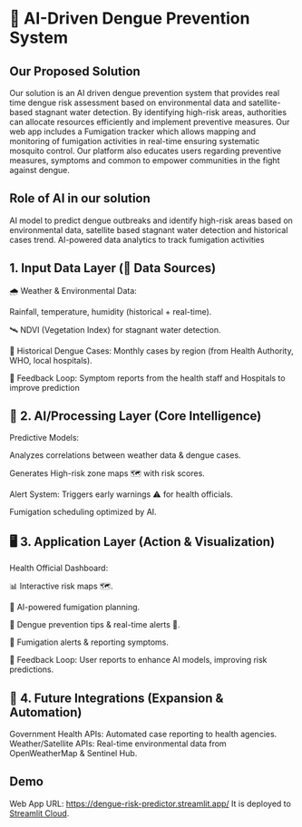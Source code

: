 # 🦟 AI-Driven Dengue Prevention System 

## Our Proposed Solution
Our solution is an AI driven dengue prevention system that provides real time dengue risk assessment based on environmental data and satellite-based stagnant water detection. By identifying high-risk areas, authorities can allocate resources efficiently and implement preventive measures. Our web app includes a Fumigation tracker which allows mapping and monitoring of fumigation activities in real-time ensuring systematic mosquito control. Our platform also educates users regarding preventive measures, symptoms and common  to empower communities in the fight against dengue.

## Role of AI in our solution
AI model to predict dengue outbreaks and identify high-risk areas based on environmental data, satellite based stagnant water detection and historical cases trend.
AI-powered data analytics to track fumigation activities


## 1. Input Data Layer (🔵 Data Sources)
🌧️ Weather & Environmental Data:

Rainfall, temperature, humidity (historical + real-time).

🛰️ NDVI (Vegetation Index) for stagnant water detection.

🦟 Historical Dengue Cases: Monthly cases by region (from Health Authority, WHO, local hospitals).

🔄 Feedback Loop: Symptom reports from the health staff and Hospitals to improve prediction

## 🧠 2. AI/Processing Layer (Core Intelligence)
Predictive Models:

Analyzes correlations between weather data & dengue cases.

Generates High-risk zone maps 🗺️ with risk scores.

Alert System: Triggers early warnings ⚠️ for health officials.

Fumigation scheduling optimized by AI.

## 🖥️ 3. Application Layer (Action & Visualization)
Health Official Dashboard:

📊 Interactive risk maps 🗺️.

🦟 AI-powered fumigation planning.

📱 Dengue prevention tips & real-time alerts 🚨.

📍 Fumigation alerts & reporting symptoms.

🔄 Feedback Loop: User reports to enhance AI models, improving risk predictions.

## 🔗 4. Future Integrations (Expansion & Automation)
  Government Health APIs:
  Automated case reporting to health agencies.
  Weather/Satellite APIs:
  Real-time environmental data from OpenWeatherMap & Sentinel Hub.

## Demo
Web App URL: <https://dengue-risk-predictor.streamlit.app/>
It is deployed to [Streamlit Cloud](https://streamlit.io/cloud).

